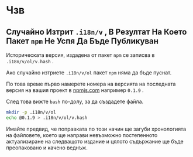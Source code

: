# Чзв

## Случайно Изтрит `.i18n/v` , В Резултат На Което Пакет `npm` Не Успя Да Бъде Публикуван

Историческата версия, издадена от пакет `npm` се записва в `.i18n/v/ol/v.hash` .

Ако случайно изтриете `.i18n/v/ol` пакет `npm` няма да бъде пуснат.

По това време първо намерете номера на версията на последната версия на вашия проект в [npmjs.com](//npmjs.com) например `0.1.9` .

След това вижте `bash` по-долу, за да създадете файла.

```bash
mkdir -p .i18n/v/ol
echo @0.1.9 > .i18n/v/ol/v.hash
```

Имайте предвид, че поправката по този начин ще загуби хронологията на файловете, което ще направи невъзможно постепенното актуализиране на следващото издание и цялото съдържание ще бъде преопаковано и качено веднъж.